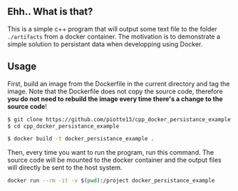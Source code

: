 ## Ehh.. What is that?
This is a simple c++ program that will output some text file to the folder `./artifacts`
from a docker container.  The motivation is to demonstrate a simple solution to persistant data
when developping using Docker.

## Usage
First, build an image from the Dockerfile in the current directory and tag the image.
Note that the Dockerfile does not copy the source code, therefore **you do not need to rebuild the image
every time there's a change to the source code**!
```bash
$ git clone https://github.com/piotte13/cpp_docker_persistance_example.git
$ cd cpp_docker_persistance_example

$ docker build -t docker_persistance_example .
```


Then, every time you want to run the program, run this command.  The source code will be mounted to 
the docker container and the output files will directly be sent to the host system.
```bash
docker run --rm -it -v $(pwd):/project docker_persistance_example
```
